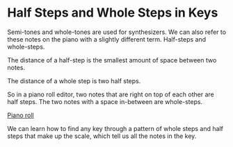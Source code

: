 
# Half Steps and Whole Steps in Keys

Semi-tones and whole-tones are used for synthesizers. We can also refer to these notes on the piano with a slightly different term. Half-steps and whole-steps.

The distance of a half-step is the smallest amount of space between two notes.

The distance of a whole step is two half steps.

So in a piano roll editor, two notes that are right on top of each other are half steps. The two notes with a space in-between are whole-steps.

[Piano roll](https://imgur.com/a/B0GmHTj)

We can learn how to find any key through a pattern of whole steps and half steps that make up the scale, which tell us all the notes in the key.

